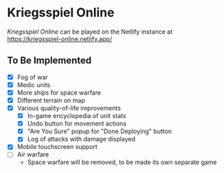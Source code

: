 # Kriegsspiel Online

*Kriegsspiel Online* can be played on the Netlify instance at https://kriegsspiel-online.netlify.app/

## To Be Implemented

* [x] Fog of war
* [x] Medic units
* [x] More ships for space warfare
* [x] Different terrain on map
* [x] Various quality-of-life improvements
    * [x] In-game encyclopedia of unit stats
    * [x] Undo button for movement actions
    * [x] "Are You Sure" popup for "Done Deploying" button
    * [x] Log of attacks with damage displayed
* [x] Mobile touchscreen support
* [ ] Air warfare
    * Space warfare will be removed, to be made its own separate game
